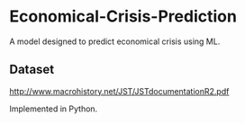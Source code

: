 # Economical-Crisis-Prediction
A model designed to predict economical crisis using ML.

## Dataset
http://www.macrohistory.net/JST/JSTdocumentationR2.pdf

Implemented in Python.

